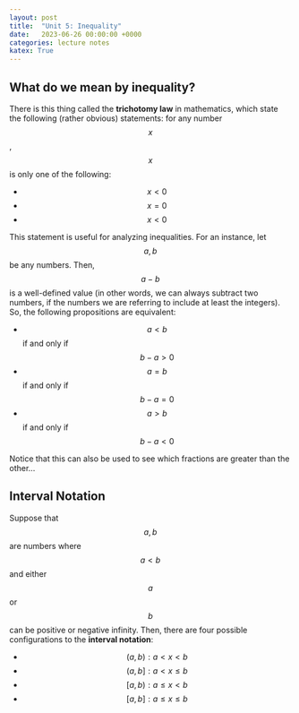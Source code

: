 ```yaml
---
layout: post
title:  "Unit 5: Inequality"
date:   2023-06-26 00:00:00 +0000
categories: lecture notes
katex: True
---
```


## What do we mean by inequality?

There is this thing called the **trichotomy law** in mathematics, which state the following (rather obvious) statements: for any number $$x$$, $$x$$ is only one of the following:
* $$x < 0$$
* $$x = 0$$
* $$x < 0$$

This statement is useful for analyzing inequalities. For an instance, let $$a, b$$ be any numbers. Then, $$a - b$$ is a well-defined value (in other words, we can always subtract two numbers, if the numbers we are referring to include at least the integers). So, the following propositions are equivalent:
* $$a < b$$ if and only if $$b - a  > 0$$
* $$a = b$$ if and only if $$b - a = 0$$
* $$a > b$$ if and only if $$b - a < 0$$

Notice that this can also be used to see which fractions are greater than the other...

## Interval Notation

Suppose that $$a, b$$ are numbers where $$a < b$$ and either $$a$$ or $$b$$ can be positive or negative infinity. Then, there are four possible configurations to the __interval notation__:  

* $$(a,b): a < x < b$$  
* $$(a,b]: a < x \leq b$$  
* $$[a,b): a \leq x < b$$  
* $$[a,b]: a \leq x \leq b$$  
